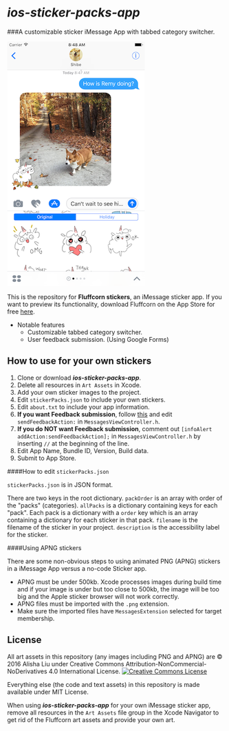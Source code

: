 ***ios-sticker-packs-app*** 
===================
###A customizable sticker iMessage App with tabbed category switcher.

![Fluffcorn screenshot](https://raw.githubusercontent.com/Fluffcorn/ios-sticker-packs-app/master/images/ios-winter-16.png)

This is the repository for **Fluffcorn stickers**, an iMessage sticker app. If you want to preview its functionality, download Fluffcorn on the App Store for free [here](https://itunes.apple.com/us/app/fluffcorn-by-alisha-liu/id1171532447?app=messages).

- Notable features
  - Customizable tabbed category switcher.
  - User feedback submission. (Using Google Forms)

How to use for your own stickers
-------------
1. Clone or download ***ios-sticker-packs-app***.
2. Delete all resources in `Art Assets` in Xcode.
3. Add your own sticker images to the project.
4. Edit `stickerPacks.json` to include your own stickers.
5. Edit `about.txt` to include your app information.
6. **If you want Feedback submission**, follow [this](http://stackoverflow.com/questions/12358002/submit-data-to-google-spreadsheet-form-from-objective-c) and edit `sendFeedbackAction:` in `MessagesViewController.h`.
7. **If you do NOT want Feedback submission**, comment out `[infoAlert addAction:sendFeedbackAction];` in `MessagesViewController.h` by inserting `//` at the beginning of the line.
6. Edit App Name, Bundle ID, Version, Build data.
7. Submit to App Store. 

####How to edit `stickerPacks.json`

`stickerPacks.json` is in JSON format. 

There are two keys in the root dictionary. 
`packOrder` is an array with order of the "packs" (categories). 
`allPacks` is a dictionary containing keys for each "pack". 
Each pack is a dictionary with a `order` key which is an array containing a dictionary for each sticker in that pack. 
`filename` is the filename of the sticker in your project.
`description` is the accessibility label for the sticker.

####Using APNG stickers

There are some non-obvious steps to using animated PNG (APNG) stickers in a iMessage App versus a no-code Sticker app.

- APNG must be under 500kb. Xcode processes images during build time and if your image is under but too close to 500kb, the image will be too big and the Apple sticker browser will not work correctly.
- APNG files must be imported with the `.png` extension. 
- Make sure the imported files have `MessagesExtension` selected for target membership.

License
-------------
All art assets in this repository (any images including PNG and APNG) are © 2016 Alisha Liu under Creative Commons Attribution-NonCommercial-NoDerivatives 4.0 International License. [![Creative Commons License](https://i.creativecommons.org/l/by-nc-nd/4.0/88x31.png "Creative Commons License")](http://creativecommons.org/licenses/by-nc-nd/4.0/)

Everything else (the code and text assets) in this repository is made available under MIT License. 

When using ***ios-sticker-packs-app*** for your own iMessage sticker app, remove all resources in the `Art Assets` file group in the Xcode Navigator to get rid of the Fluffcorn art assets and provide your own art. 